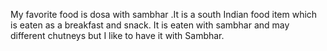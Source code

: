 My favorite food is dosa with sambhar .It is a south Indian food item which is eaten as a breakfast and snack.
It is eaten with sambhar and may different chutneys but I like to have it with Sambhar.
